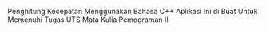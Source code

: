 Penghitung Kecepatan Menggunakan Bahasa C++
Aplikasi Ini di Buat Untuk Memenuhi Tugas UTS Mata Kulia Pemograman II
